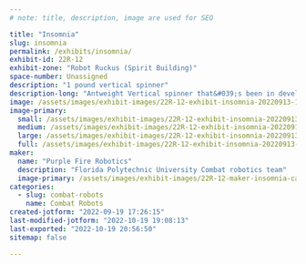 ```yaml
---
# note: title, description, image are used for SEO

title: "Insomnia"
slug: insomnia
permalink: /exhibits/insomnia/
exhibit-id: 22R-12
exhibit-zone: "Robot Ruckus (Spirit Building)"
space-number: Unassigned
description: "1 pound vertical spinner"
description-long: "Antweight Vertical spinner that&#039;s been in development since 2020 that&#039;s taken many forms. "
image: /assets/images/exhibit-images/22R-12-exhibit-insomnia-20220913-124126-large.jpg
image-primary: 
  small: /assets/images/exhibit-images/22R-12-exhibit-insomnia-20220913-124126-small.jpg
  medium: /assets/images/exhibit-images/22R-12-exhibit-insomnia-20220913-124126-medium.jpg
  large: /assets/images/exhibit-images/22R-12-exhibit-insomnia-20220913-124126-large.jpg
  full: /assets/images/exhibit-images/22R-12-exhibit-insomnia-20220913-124126-full.jpg
maker: 
  name: "Purple Fire Robotics"
  description: "Florida Polytechnic University Combat robotics team"
  image-primary: /assets/images/exhibit-images/22R-12-maker-insomnia-canyon-large-medium.png
categories: 
  - slug: combat-robots
    name: Combat Robots
created-jotform: "2022-09-19 17:26:15"
last-modified-jotform: "2022-10-19 19:08:13"
last-exported: "2022-10-19 20:56:50"
sitemap: false

---
```

